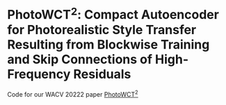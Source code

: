 # PhotoWCT$^2$: Compact Autoencoder for Photorealistic Style Transfer Resulting from Blockwise Training and Skip Connections of High-Frequency Residuals
Code for our WACV 20222 paper [PhotoWCT$^2$](https://https://arxiv.org/abs/2110.11995)
